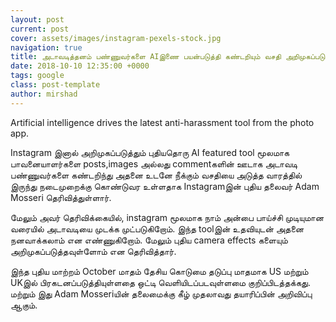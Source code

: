 ```yaml
---
layout: post
current: post
cover: assets/images/instagram-pexels-stock.jpg
navigation: true
title: அடாவடித்தனம் பண்ணுவர்களை AIஇணை பயன்படுத்தி கண்டறியும் வசதி அறிமுகப்படுத்தும் Instagram.
date: 2018-10-10 12:35:00 +0000
tags: google
class: post-template
author: mirshad
---
```


Artificial intelligence drives the latest anti-harassment tool from the photo app.

Instagram இனால் அறிமுகப்படுத்தும் புதியதொரு AI featured tool  மூலமாக பாவனையாளர்களை posts,images அல்லது commentகளின்  ஊடாக அடாவடி பண்ணுவர்களை கண்டறிந்து அதனை உடனே நீக்கும் வசதியை அடுத்த வாரத்தில் இருந்து நடைமுறைக்கு கொண்டுவர உள்ளதாக Instagramஇன் புதிய தலைவர் Adam Mosseri தெரிவித்துள்ளார்.

மேலும் அவர் தெரிவிக்கையில், instagram மூலமாக நாம் அன்பை பாய்ச்சி முடியுமான வரையில் அடாவடியை முடக்க முட்படுகிறோம். இந்த toolஇன் உதவியுடன் அதனை நனவாக்கலாம் என எண்ணுகிறோம். மேலும் புதிய camera effects களையும் அறிமுகப்படுத்தவுள்ளோம் என தெரிவித்தார்.

இந்த புதிய மாற்றம் October மாதம் தேசிய கொடுமை தடுப்பு மாதமாக US மற்றும் UKஇல் பிரகடனப்படுத்தியுள்ளதை ஒட்டி வெளியிடப்படவுள்ளமை குறிப்பிடத்தக்கது. மற்றும் இது Adam Mosseriயின் தலைமைக்கு கீழ் முதலாவது தயாரிப்பின் அறிவிப்பு ஆகும்.